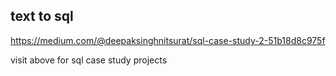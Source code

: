 ## text to sql 


https://medium.com/@deepaksinghnitsurat/sql-case-study-2-51b18d8c975f 

visit above for sql case study projects
